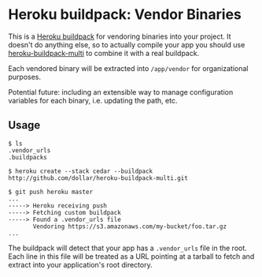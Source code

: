 Heroku buildpack: Vendor Binaries
=================================

This is a [Heroku buildpack](http://devcenter.heroku.com/articles/buildpacks) for vendoring binaries into your project. It doesn't do anything else, so to actually compile your app you should use [heroku-buildpack-multi](https://github.com/ddollar/heroku-buildpack-multi) to combine it with a real buildpack.

Each vendored binary will be extracted into `/app/vendor` for organizational purposes.

Potential future: including an extensible way to manage configuration variables for each binary, i.e. updating the path, etc. 

Usage
-----

    $ ls
    .vendor_urls
    .buildpacks

    $ heroku create --stack cedar --buildpack http://github.com/dollar/heroku-buildpack-multi.git

    $ git push heroku master
    ...
    -----> Heroku receiving push
    -----> Fetching custom buildpack
    -----> Found a .vendor_urls file
           Vendoring https://s3.amazonaws.com/my-bucket/foo.tar.gz
    ...

The buildpack will detect that your app has a `.vendor_urls` file in the root. Each line in this file will be treated as a URL pointing at a tarball to fetch and extract into your application's root directory.

